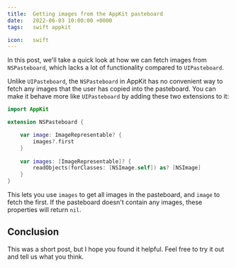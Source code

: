 ```yaml
---
title:  Getting images from the AppKit pasteboard
date:   2022-06-03 10:00:00 +0000
tags:   swift appkit

icon:   swift
---
```


In this post, we'll take a quick look at how we can fetch images from `NSPasteboard`, which lacks a lot of functionality compared to `UIPasteboard`.

Unlike `UIPasteboard`, the `NSPasteboard` in AppKit has no convenient way to fetch any images that the user has copied into the pasteboard. You can make it behave more like `UIPasteboard` by adding these two extensions to it:

```swift
import AppKit

extension NSPasteboard {

    var image: ImageRepresentable? {
        images?.first
    }
    
    var images: [ImageRepresentable]? {
        readObjects(forClasses: [NSImage.self]) as? [NSImage]
    }
}
```

This lets you use `images` to get all images in the pasteboard, and `image` to fetch the first. If the pasteboard doesn't contain any images, these properties will return `nil`.


## Conclusion

This was a short post, but I hope you found it helpful. Feel free to try it out and tell us what you think.